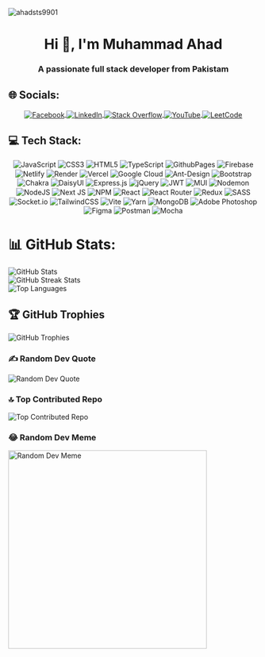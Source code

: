 <p align="left"> <img src="https://komarev.com/ghpvc/?username=ahadsts9901&label=Profile%20views&color=0e75b6&style=flat" alt="ahadsts9901" /> </p>

<h1 align="center">Hi 👋, I'm Muhammad Ahad</h1>
<h3 align="center">A passionate full stack developer from Pakistam</h3>

## 🌐 Socials:

<div align="center">
<a href="https://facebook.com/abdulahad.ansari.1481"> <img align="center" src="https://img.shields.io/badge/Facebook-%231877F2.svg?logo=Facebook&logoColor=white" alt="Facebook"> </a> <a href="https://linkedin.com/in/muhammad-ahad-3136b1236"> <img align="center" src="https://img.shields.io/badge/LinkedIn-%230077B5.svg?logo=linkedin&logoColor=white" alt="LinkedIn"> </a> <a href="https://stackoverflow.com/users/23125654/muhammad-ahad"> <img align="center" src="https://img.shields.io/badge/-Stackoverflow-FE7A16?logo=stack-overflow&logoColor=white" alt="Stack Overflow"> </a> <a href="https://youtube.com/@ahadsts"> <img align="center" src="https://img.shields.io/badge/YouTube-%23FF0000.svg?logo=YouTube&logoColor=white" alt="YouTube"> </a> 
<a href="https://leetcode.com/ahadsts990/"> <img align="center" src="https://img.shields.io/badge/LeetCode-%23323300.svg?logo=LeetCode&logoColor=white" alt="LeetCode"> </a> 
</div>


## 💻 Tech Stack:

<div align="center">
  <img align="center" src="https://img.shields.io/badge/javascript-%23323330.svg?style=for-the-badge&logo=javascript&logoColor=%23F7DF1E" alt="JavaScript"> <img align="center" src="https://img.shields.io/badge/css3-%231572B6.svg?style=for-the-badge&logo=css3&logoColor=white" alt="CSS3"> <img align="center" src="https://img.shields.io/badge/html5-%23E34F26.svg?style=for-the-badge&logo=html5&logoColor=white" alt="HTML5"> <img align="center" src="https://img.shields.io/badge/typescript-%23007ACC.svg?style=for-the-badge&logo=typescript&logoColor=white" alt="TypeScript"> <img align="center" src="https://img.shields.io/badge/github%20pages-121013?style=for-the-badge&logo=github&logoColor=white" alt="GithubPages"> <img align="center" src="https://img.shields.io/badge/firebase-%23039BE5.svg?style=for-the-badge&logo=firebase" alt="Firebase"> <img align="center" src="https://img.shields.io/badge/netlify-%23000000.svg?style=for-the-badge&logo=netlify&logoColor=#00C7B7" alt="Netlify"> <img align="center" src="https://img.shields.io/badge/Render-%46E3B7.svg?style=for-the-badge&logo=render&logoColor=white" alt="Render"> <img align="center" src="https://img.shields.io/badge/vercel-%23000000.svg?style=for-the-badge&logo=vercel&logoColor=white" alt="Vercel"> <img align="center" src="https://img.shields.io/badge/GoogleCloud-%234285F4.svg?style=for-the-badge&logo=google-cloud&logoColor=white" alt="Google Cloud"> <img align="center" src="https://img.shields.io/badge/-AntDesign-%230170FE?style=for-the-badge&logo=ant-design&logoColor=white" alt="Ant-Design"> <img align="center" src="https://img.shields.io/badge/bootstrap-%238511FA.svg?style=for-the-badge&logo=bootstrap&logoColor=white" alt="Bootstrap"> <img align="center" src="https://img.shields.io/badge/chakra-%234ED1C5.svg?style=for-the-badge&logo=chakraui&logoColor=white" alt="Chakra"> <img align="center" src="https://img.shields.io/badge/daisyui-5A0EF8?style=for-the-badge&logo=daisyui&logoColor=white" alt="DaisyUI"> <img align="center" src="https://img.shields.io/badge/express.js-%23404d59.svg?style=for-the-badge&logo=express&logoColor=%2361DAFB" alt="Express.js"> <img align="center" src="https://img.shields.io/badge/jquery-%230769AD.svg?style=for-the-badge&logo=jquery&logoColor=white" alt="jQuery"> <img align="center" src="https://img.shields.io/badge/JWT-black?style=for-the-badge&logo=JSON%20web%20tokens" alt="JWT"> <img align="center" src="https://img.shields.io/badge/MUI-%230081CB.svg?style=for-the-badge&logo=mui&logoColor=white" alt="MUI"> <img align="center" src="https://img.shields.io/badge/NODEMON-%23323330.svg?style=for-the-badge&logo=nodemon&logoColor=%BBDEAD" alt="Nodemon"> <img align="center" src="https://img.shields.io/badge/node.js-6DA55F?style=for-the-badge&logo=node.js&logoColor=white" alt="NodeJS"> <img align="center" src="https://img.shields.io/badge/Next-black?style=for-the-badge&logo=next.js&logoColor=white" alt="Next JS"> <img align="center" src="https://img.shields.io/badge/NPM-%23CB3837.svg?style=for-the-badge&logo=npm&logoColor=white" alt="NPM"> <img align="center" src="https://img.shields.io/badge/react-%2320232a.svg?style=for-the-badge&logo=react&logoColor=%2361DAFB" alt="React"> <img align="center" src="https://img.shields.io/badge/React_Router-CA4245?style=for-the-badge&logo=react-router&logoColor=white" alt="React Router"> <img align="center" src="https://img.shields.io/badge/redux-%23593d88.svg?style=for-the-badge&logo=redux&logoColor=white" alt="Redux"> <img align="center" src="https://img.shields.io/badge/SASS-hotpink.svg?style=for-the-badge&logo=SASS&logoColor=white" alt="SASS"> <img align="center" src="https://img.shields.io/badge/Socket.io-black?style=for-the-badge&logo=socket.io&badgeColor=010101" alt="Socket.io"> <img align="center" src="https://img.shields.io/badge/tailwindcss-%2338B2AC.svg?style=for-the-badge&logo=tailwind-css&logoColor=white" alt="TailwindCSS"> <img align="center" src="https://img.shields.io/badge/vite-%23646CFF.svg?style=for-the-badge&logo=vite&logoColor=white" alt="Vite"> <img align="center" src="https://img.shields.io/badge/yarn-%232C8EBB.svg?style=for-the-badge&logo=yarn&logoColor=white" alt="Yarn"> <img align="center" src="https://img.shields.io/badge/MongoDB-%234ea94b.svg?style=for-the-badge&logo=mongodb&logoColor=white" alt="MongoDB"> <img align="center" src="https://img.shields.io/badge/adobe%20photoshop-%2331A8FF.svg?style=for-the-badge&logo=adobe%20photoshop&logoColor=white" alt="Adobe Photoshop"> <img align="center" src="https://img.shields.io/badge/figma-%23F24E1E.svg?style=for-the-badge&logo=figma&logoColor=white" alt="Figma"> <img align="center" src="https://img.shields.io/badge/Postman-FF6C37?style=for-the-badge&logo=postman&logoColor=white" alt="Postman"> <img align="center" src="https://img.shields.io/badge/Mocha-909055?style=for-the-badge&logo=mocha&logoColor=white" alt="Mocha">
</div>


# 📊 GitHub Stats:
<img align="center" src="https://github-readme-stats.vercel.app/api?username=ahadsts9901&theme=dark&hide_border=true&include_all_commits=true&count_private=true" alt="GitHub Stats"><br/>
<img align="center" src="https://github-readme-streak-stats.herokuapp.com/?user=ahadsts9901&theme=dark&hide_border=true" alt="GitHub Streak Stats"><br/>
<img align="center" src="https://github-readme-stats.vercel.app/api/top-langs/?username=ahadsts9901&theme=dark&hide_border=true&include_all_commits=true&count_private=true&layout=compact" alt="Top Languages">


## 🏆 GitHub Trophies
<img align="center" src="https://github-profile-trophy.vercel.app/?username=ahadsts9901&theme=radical&no-frame=true&no-bg=true&margin-w=4" alt="GitHub Trophies">

### ✍️ Random Dev Quote
<img align="center" src="https://quotes-github-readme.vercel.app/api?type=horizontal&theme=radical" alt="Random Dev Quote">

### 🔝 Top Contributed Repo
<img align="center" src="https://github-contributor-stats.vercel.app/api?username=ahadsts9901&limit=5&theme=radical&combine_all_yearly_contributions=true" alt="Top Contributed Repo">

### 😂 Random Dev Meme
<img align="center" src='https://randommeme-five.vercel.app/' alt="Random Dev Meme" style="height: 400px;"/>

<!-- Proudly created with GPRM ( https://gprm.itsvg.in ) -->
